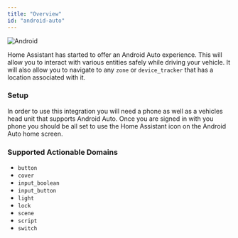 ```yaml
---
title: "Overview"
id: "android-auto"
---
```


![Android](/assets/android.svg)

Home Assistant has started to offer an Android Auto experience.  This will allow you to interact with various entities safely while driving your vehicle.  It will also allow you to navigate to any `zone` or `device_tracker` that has a location associated with it.

### Setup

In order to use this integration you will need a phone as well as a vehicles head unit that supports Android Auto.  Once you are signed in with you phone you should be all set to use the Home Assistant icon on the Android Auto home screen.

### Supported Actionable Domains

- `button`
- `cover`
- `input_boolean`
- `input_button`
- `light`
- `lock`
- `scene`
- `script`
- `switch`
